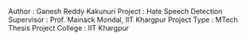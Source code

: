 Author : Ganesh Reddy Kakunuri
Project : Hate Speech Detection
Supervisor : Prof. Mainack Mondal, IIT Khargpur
Project Type : MTech Thesis Project
College : IIT Khargpur
